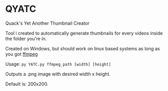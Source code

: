 # QYATC
Quack's Yet Another Thumbnail Creator

Tool i created to automatically generate thumbnails for every videos inside the folder you're in.

Created on Windows, but should work on linux based systems as long as you got [ffmpeg](https://ffmpeg.org/)

Usage:
  ``` py YATC.py ffmpeg_path [width] [height] ```
  
Outputs a .png image with desired width x height.

Default is: 200x200.
